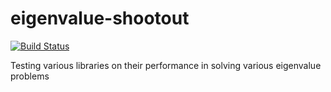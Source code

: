 # eigenvalue-shootout

[![Build Status](https://travis-ci.org/jiahao/eigenvalue-shootout.svg?branch=master)](https://travis-ci.org/jiahao/eigenvalue-shootout)

Testing various libraries on their performance in solving various eigenvalue problems
